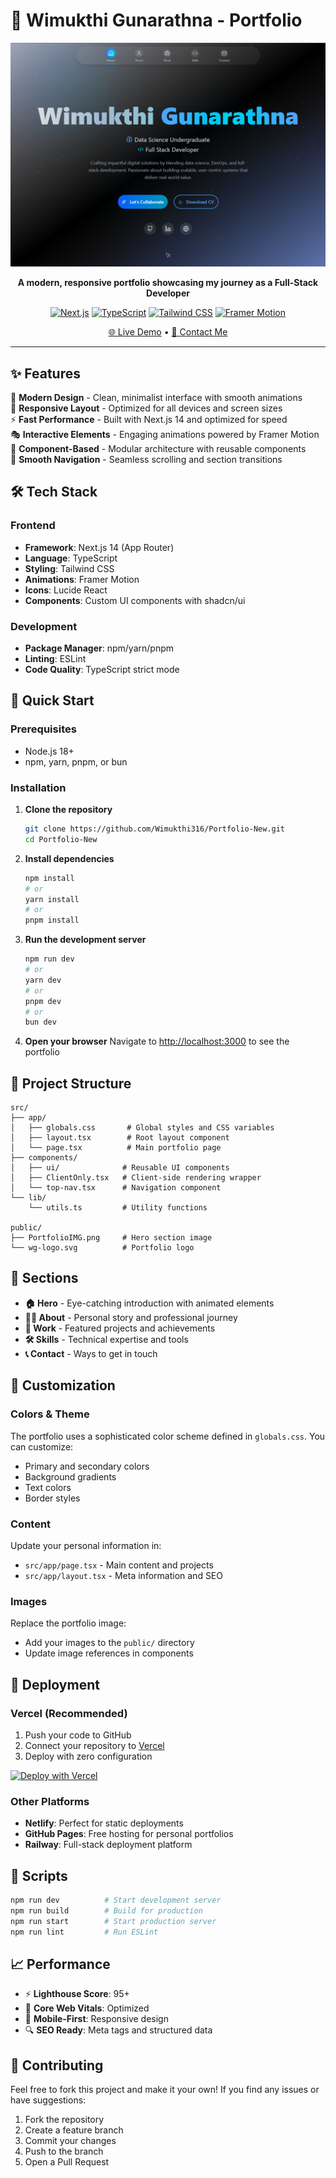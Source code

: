 # 🚀 Wimukthi Gunarathna - Portfolio

<div align="center">

![Portfolio Preview](public/PortfolioIMG.png)

**A modern, responsive portfolio showcasing my journey as a Full-Stack Developer**

[![Next.js](https://img.shields.io/badge/Next.js-14-black?style=for-the-badge&logo=next.js&logoColor=white)](https://nextjs.org/)
[![TypeScript](https://img.shields.io/badge/TypeScript-007ACC?style=for-the-badge&logo=typescript&logoColor=white)](https://www.typescriptlang.org/)
[![Tailwind CSS](https://img.shields.io/badge/Tailwind_CSS-38B2AC?style=for-the-badge&logo=tailwind-css&logoColor=white)](https://tailwindcss.com/)
[![Framer Motion](https://img.shields.io/badge/Framer_Motion-black?style=for-the-badge&logo=framer&logoColor=blue)](https://www.framer.com/motion/)

[🌐 Live Demo](https://your-portfolio-url.com) • [📧 Contact Me](mailto:your-email@gmail.com)

</div>

---

## ✨ Features

🎨 **Modern Design** - Clean, minimalist interface with smooth animations  
📱 **Responsive Layout** - Optimized for all devices and screen sizes  
⚡ **Fast Performance** - Built with Next.js 14 and optimized for speed  
🎭 **Interactive Elements** - Engaging animations powered by Framer Motion  
🧩 **Component-Based** - Modular architecture with reusable components  
🌙 **Smooth Navigation** - Seamless scrolling and section transitions  

## 🛠️ Tech Stack

### Frontend
- **Framework**: Next.js 14 (App Router)
- **Language**: TypeScript
- **Styling**: Tailwind CSS
- **Animations**: Framer Motion
- **Icons**: Lucide React
- **Components**: Custom UI components with shadcn/ui

### Development
- **Package Manager**: npm/yarn/pnpm
- **Linting**: ESLint
- **Code Quality**: TypeScript strict mode

## 🚀 Quick Start

### Prerequisites
- Node.js 18+ 
- npm, yarn, pnpm, or bun

### Installation

1. **Clone the repository**
   ```bash
   git clone https://github.com/Wimukthi316/Portfolio-New.git
   cd Portfolio-New
   ```

2. **Install dependencies**
   ```bash
   npm install
   # or
   yarn install
   # or
   pnpm install
   ```

3. **Run the development server**
   ```bash
   npm run dev
   # or
   yarn dev
   # or
   pnpm dev
   # or
   bun dev
   ```

4. **Open your browser**
   Navigate to [http://localhost:3000](http://localhost:3000) to see the portfolio

## 📁 Project Structure

```
src/
├── app/
│   ├── globals.css       # Global styles and CSS variables
│   ├── layout.tsx        # Root layout component
│   └── page.tsx          # Main portfolio page
├── components/
│   ├── ui/              # Reusable UI components
│   ├── ClientOnly.tsx   # Client-side rendering wrapper
│   └── top-nav.tsx      # Navigation component
└── lib/
    └── utils.ts         # Utility functions

public/
├── PortfolioIMG.png     # Hero section image
└── wg-logo.svg          # Portfolio logo
```

## 🎯 Sections

- **🏠 Hero** - Eye-catching introduction with animated elements
- **👨‍💻 About** - Personal story and professional journey
- **💼 Work** - Featured projects and achievements
- **🛠️ Skills** - Technical expertise and tools
- **📞 Contact** - Ways to get in touch

## 🎨 Customization

### Colors & Theme
The portfolio uses a sophisticated color scheme defined in `globals.css`. You can customize:
- Primary and secondary colors
- Background gradients
- Text colors
- Border styles

### Content
Update your personal information in:
- `src/app/page.tsx` - Main content and projects
- `src/app/layout.tsx` - Meta information and SEO

### Images
Replace the portfolio image:
- Add your images to the `public/` directory
- Update image references in components

## 🚀 Deployment

### Vercel (Recommended)
1. Push your code to GitHub
2. Connect your repository to [Vercel](https://vercel.com)
3. Deploy with zero configuration

[![Deploy with Vercel](https://vercel.com/button)](https://vercel.com/new?utm_medium=default-template&filter=next.js&utm_source=create-next-app&utm_campaign=create-next-app-readme)

### Other Platforms
- **Netlify**: Perfect for static deployments
- **GitHub Pages**: Free hosting for personal portfolios
- **Railway**: Full-stack deployment platform

## 🔧 Scripts

```bash
npm run dev          # Start development server
npm run build        # Build for production
npm run start        # Start production server
npm run lint         # Run ESLint
```

## 📈 Performance

- ⚡ **Lighthouse Score**: 95+
- 🎯 **Core Web Vitals**: Optimized
- 📱 **Mobile-First**: Responsive design
- 🔍 **SEO Ready**: Meta tags and structured data

## 🤝 Contributing

Feel free to fork this project and make it your own! If you find any issues or have suggestions:

1. Fork the repository
2. Create a feature branch
3. Commit your changes
4. Push to the branch
5. Open a Pull Request

</div>
